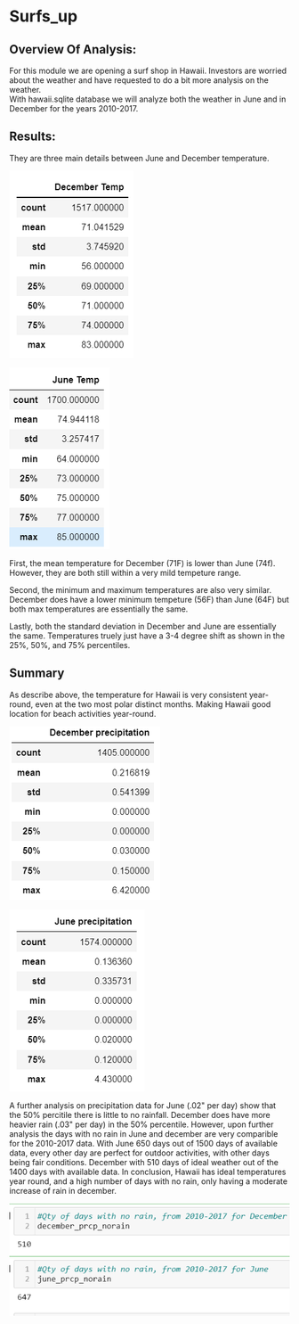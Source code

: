 # Surfs_up
## Overview Of Analysis:
For this module we are opening a surf shop in Hawaii.  Investors are worried about the weather and have requested to do a bit more analysis on the weather.  
With hawaii.sqlite database we will analyze both the weather in June and in December for the years 2010-2017.  

## Results: 

They are three main details between June and December temperature. 

![December_Temperatures.PNG](https://github.com/rick2stack/surfs_up/blob/main/Resources/December_Temperatures.PNG)
  
![June_Temperatures.PNG](https://github.com/rick2stack/surfs_up/blob/main/Resources/June_Temperatures.PNG)

First, the mean temperature for December (71F) is lower than June (74f).  However, they are both still within a very mild tempeture range.

Second, the minimum and maximum temperatures are also very similar.  December does have a lower minimum tempeture (56F) than June (64F) but both max temperatures are essentially the same. 

Lastly, both the standard deviation in December and June are essentially the same.  Temperatures truely just have a 3-4 degree shift as shown in the 25%, 50%, and 75% percentiles.   

## Summary 

As describe above, the temperature for Hawaii is very consistent year-round, even at the two most polar distinct months. Making Hawaii good location for beach activities year-round.   
  
![December_precipitation.PNG](https://github.com/rick2stack/surfs_up/blob/main/Resources/December_precipitation.PNG)
  
![June_precipitation.PNG](https://github.com/rick2stack/surfs_up/blob/main/Resources/June_precipitation.PNG)
  

A further analysis on precipitation data for June (.02" per day) show that the 50% percitile there is little to no rainfall. December does have more heavier rain (.03" per day) in the 50% percentile. However, upon further analysis the days with no rain in June and december are very comparible for the 2010-2017 data. With June 650 days out of 1500 days of available data, every other day are perfect for outdoor activities, with other days being fair conditions.  December with 510 days of ideal weather out of the 1400 days with available data.  In conclusion, Hawaii has ideal temperatures year round, and a high number of days with no rain, only having a moderate increase of rain in december.  

![QTY of Days with No Rain.PNG](https://github.com/rick2stack/surfs_up/blob/main/Resources/QTY%20of%20Days%20with%20No%20Rain.PNG)

